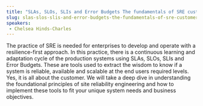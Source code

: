 ```yaml
---
title: "SLAs, SLOs, SLIs and Error Budgets The fundamentals of SRE customer experience and customer relations, and the wisdom of the production environment extracted through SRE practices"
slug: slas-slos-slis-and-error-budgets-the-fundamentals-of-sre-customer-experience-and-customer-relations-and-the-wisdom-of-the-production-environment-extracted-through-sre-practices
speakers:
 - Chelsea Hinds-Charles
---
```


The practice of SRE is needed for enterprises to develop and operate with a resilience-first approach. In this practice, there is a continuous learning and adaptation cycle of the production systems using SLAs, SLOs, SLIs and Error Budgets. These are tools used to extract the wisdom to know if a system is reliable, available and scalable at the end users required levels. Yes, it is all about the customer. We will take a deep dive in understanding the foundational principles of site reliability engineering and how to implement these tools to fit your unique system needs and business objectives.